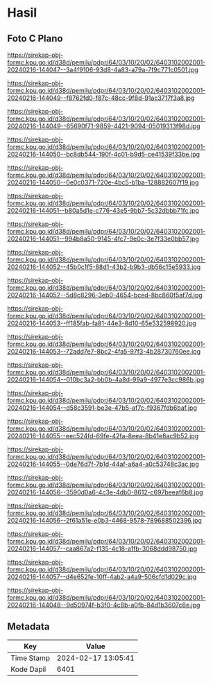 # Hasil

## Foto C Plano

https://sirekap-obj-formc.kpu.go.id/d38d/pemilu/pdpr/64/03/10/20/02/6403102002001-20240216-144047--3a4f9106-93d8-4a83-a79a-7f9c771c0501.jpg

https://sirekap-obj-formc.kpu.go.id/d38d/pemilu/pdpr/64/03/10/20/02/6403102002001-20240216-144049--f8762fd0-f87c-48cc-9f8d-91ac3717f3a8.jpg

https://sirekap-obj-formc.kpu.go.id/d38d/pemilu/pdpr/64/03/10/20/02/6403102002001-20240216-144049--65690f71-9859-4421-9094-05019313f98d.jpg

https://sirekap-obj-formc.kpu.go.id/d38d/pemilu/pdpr/64/03/10/20/02/6403102002001-20240216-144050--bc8db544-190f-4c01-b9d5-ce41539f33be.jpg

https://sirekap-obj-formc.kpu.go.id/d38d/pemilu/pdpr/64/03/10/20/02/6403102002001-20240216-144050--0e0c0371-720e-4bc5-b1ba-128882607f19.jpg

https://sirekap-obj-formc.kpu.go.id/d38d/pemilu/pdpr/64/03/10/20/02/6403102002001-20240216-144051--b80a5d1e-c776-43e5-9bb7-5c32dbbb71fc.jpg

https://sirekap-obj-formc.kpu.go.id/d38d/pemilu/pdpr/64/03/10/20/02/6403102002001-20240216-144051--994b8a50-9145-4fc7-9e0c-3e7f33e0bb57.jpg

https://sirekap-obj-formc.kpu.go.id/d38d/pemilu/pdpr/64/03/10/20/02/6403102002001-20240216-144052--45b0c1f5-88d1-43b2-b9b3-db56c15e5933.jpg

https://sirekap-obj-formc.kpu.go.id/d38d/pemilu/pdpr/64/03/10/20/02/6403102002001-20240216-144052--5d8c8296-3eb0-4654-bced-8bc860f5af7d.jpg

https://sirekap-obj-formc.kpu.go.id/d38d/pemilu/pdpr/64/03/10/20/02/6403102002001-20240216-144053--ff185fab-fa81-44e3-8d10-65e532598920.jpg

https://sirekap-obj-formc.kpu.go.id/d38d/pemilu/pdpr/64/03/10/20/02/6403102002001-20240216-144053--72add7e7-8bc2-4fa5-97f3-4b28730760ee.jpg

https://sirekap-obj-formc.kpu.go.id/d38d/pemilu/pdpr/64/03/10/20/02/6403102002001-20240216-144054--010bc3a2-bb0b-4a8d-99a9-4977e3cc986b.jpg

https://sirekap-obj-formc.kpu.go.id/d38d/pemilu/pdpr/64/03/10/20/02/6403102002001-20240216-144054--d58c3591-be3e-47b5-af7c-f9367fdb6baf.jpg

https://sirekap-obj-formc.kpu.go.id/d38d/pemilu/pdpr/64/03/10/20/02/6403102002001-20240216-144055--eec524fd-69fe-42fa-8eea-8b41e8ac9b52.jpg

https://sirekap-obj-formc.kpu.go.id/d38d/pemilu/pdpr/64/03/10/20/02/6403102002001-20240216-144055--0de76d7f-7b1d-44af-a6a4-a0c53748c3ac.jpg

https://sirekap-obj-formc.kpu.go.id/d38d/pemilu/pdpr/64/03/10/20/02/6403102002001-20240216-144056--3590d0a6-4c3e-4db0-8612-c697beeaf6b8.jpg

https://sirekap-obj-formc.kpu.go.id/d38d/pemilu/pdpr/64/03/10/20/02/6403102002001-20240216-144056--2f61a51e-e0b3-4468-9578-789688502396.jpg

https://sirekap-obj-formc.kpu.go.id/d38d/pemilu/pdpr/64/03/10/20/02/6403102002001-20240216-144057--caa867a2-f135-4c18-a1fb-3068ddd98750.jpg

https://sirekap-obj-formc.kpu.go.id/d38d/pemilu/pdpr/64/03/10/20/02/6403102002001-20240216-144057--d4e652fe-10ff-4ab2-a4a9-506cfd1d029c.jpg

https://sirekap-obj-formc.kpu.go.id/d38d/pemilu/pdpr/64/03/10/20/02/6403102002001-20240216-144048--9d50974f-b3f0-4c8b-a0fb-84d1b3607c6e.jpg


## Metadata

| Key        | Value               |
| ---------- | ------------------- |
| Time Stamp | 2024-02-17 13:05:41 |
| Kode Dapil | 6401                |



